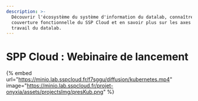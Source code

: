 ```yaml
---
description: >-
  Découvrir l'écosystème du système d'information du datalab, connaître la
  couverture fonctionnelle du SSP Cloud et en savoir plus sur les axes de
  travail du datalab.
---
```


# SPP Cloud : Webinaire de lancement

{% embed url="https://minio.lab.sspcloud.fr/f7sggu/diffusion/kubernetes.mp4" image="https://minio.lab.sspcloud.fr/projet-onyxia/assets/projectsImg/presKub.png" %}
